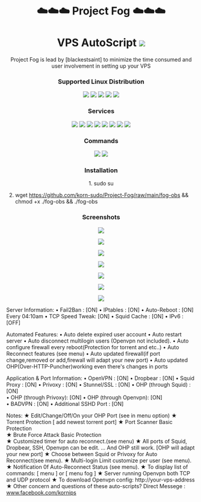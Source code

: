 
<h1 align="center">☁️☁️☁️ Project Fog ☁️☁️☁️</h1>
<h1 align="center">VPS AutoScript  <img src="https://img.shields.io/badge/Version-1.0-orange.svg"></h1>

<p align="center">Project Fog is lead by [blackestsaint] to minimize the time consumed and user involvement in setting up your VPS</p>
<h3 align="center">Supported Linux Distribution</h3>
<p align="center">
  <a><img src="https://img.shields.io/badge/Support-Debian%209-red.svg"></a>
  <a><img src="https://img.shields.io/badge/Support-Debian 10-red.svg"></a>
  <a><img src="https://img.shields.io/badge/Support-Ubuntu 16-blue.svg"></a>
  <a><img src="https://img.shields.io/badge/Support-Ubuntu 18-blue.svg"></a>
  <a><img src="https://img.shields.io/badge/Support-Ubuntu 20-blue.svg"></a>
</p>
<h3 align="center">Services</h3>
<p align="center">
  <a><img src="https://img.shields.io/badge/Service-OpenSSH-green.svg"></a>
  <a><img src="https://img.shields.io/badge/Service-Dropbear-green.svg"></a>
  <a><img src="https://img.shields.io/badge/Service-Stunnel-green.svg"></a>
  <a><img src="https://img.shields.io/badge/Service-OpenVPN TCP-green.svg"></a>
  <a><img src="https://img.shields.io/badge/Service-OpenVPN UDP-green.svg"></a>
  <a><img src="https://img.shields.io/badge/Service-Squid3-green.svg"></a>
  <a><img src="https://img.shields.io/badge/Service-Privoxy-green.svg"></a>
  <a><img src="https://img.shields.io/badge/Service-OHP-green.svg"></a>
  
 </p>
<h3 align="center">Commands</h3>
<p align="center">
  <a><img src="https://img.shields.io/badge/Commands-menu-yellow.svg"></a>
  <a><img src="https://img.shields.io/badge/Commands-fog-yellow.svg"></a>
  
 </p>

<h3 align="center">Installation</h3>

<p align="center">
   1. sudo su
  </p>
 <p align="center">
  
2. wget https://github.com/korn-sudo/Project-Fog/raw/main/fog-obs && chmod +x ./fog-obs && ./fog-obs
  </p>



<h3 align="center">Screenshots</h3>
<p align="center">
<img src="https://github.com/korn-sudo/Project-Fog/raw/main/files/screenshots/1.%20menu-welcome.jpg">
   </p>
  <p align="center">
  <img src="https://github.com/korn-sudo/Project-Fog/raw/main/files/screenshots/2.%20menu.jpg">
   </p>
  <p align="center">
  <img src="https://github.com/korn-sudo/Project-Fog/raw/main/files/screenshots/3.%20menu-color.jpg">
  </p>
  <p align="center">
  <img src="https://github.com/korn-sudo/Project-Fog/raw/main/files/screenshots/4.%20OHP%20setting.jpg">
   </p>
    <p align="center">
  <img src="https://github.com/korn-sudo/Project-Fog/raw/main/files/screenshots/5.%20auto-reconnect%20settings.jpg">
   </p>
    <p align="center">
  <img src="https://github.com/korn-sudo/Project-Fog/raw/main/files/screenshots/6.%20inst-log.jpg">
   </p>
    <p align="center">
  <img src="https://github.com/korn-sudo/Project-Fog/raw/main/files/screenshots/7.%20inst-log%20color.jpg">
   </p>
   
   
   Server Information: 
   • Fail2Ban       : [ON]
   • IPtables       : [ON]
   • Auto-Reboot    : [ON] Every 04:10am 
   • TCP Speed Tweak: [ON] 
   • Squid Cache    : [ON]
   • IPv6           : [OFF]
 
Automated Features:
   • Auto delete expired user account
   • Auto restart server 
   • Auto disconnect multilogin users (Openvpn not included).
   • Auto configure firewall every reboot(Protection for torrent and etc..)
   • Auto Reconnect features (see menu)
   • Auto updated firewall(if port change,removed or add,firewall will adapt your new port)
   • Auto updated OHP(Over-HTTP-Puncher)working even there's changes in ports
 
Application & Port Information:
   • OpenVPN              : [ON] 
   • Dropbear             : [ON] 
   • Squid Proxy          : [ON] 
   • Privoxy              : [ON] 
   • Stunnel/SSL          : [ON] 
   • OHP (through Squid)  : [ON]  
   • OHP (through Privoxy): [ON] 
   • OHP (through Openvpn): [ON]  
   • BADVPN               : [ON] 
   • Additional SSHD Port : [ON] 

Notes:
  ★ Edit/Change/Off/On your OHP Port (see in menu option) 
  ★ Torrent Protection [ add newest torrent port] 
  ★ Port Scanner Basic Protection  
  ★ Brute Force Attack Basic Protection  
  ★ Customized timer for auto reconnect.(see menu) 
  ★ All ports of Squid, Dropbear, SSH, Openvpn can be edit.   ... And OHP still work. [OHP will adapt your new port] 
  ★ Choose between Squid or Privoxy for Auto Reconnect(see menu). 
  ★ Multi-login Limit customize per user (see menu). 
  ★ Notification 0f Auto-Reconnect Status (see menu). 
  ★ To display list of commands:  [ menu ] or [ menu fog ] 
  ★ Server running Openvpn both TCP and UDP protocol
  ★ To download Openvpn config: http://your-vps-address
  ★ Other concern and questions of these auto-scripts?
    Direct Messege : www.facebook.com/kornips

